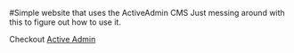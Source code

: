 #Simple website that uses the ActiveAdmin CMS
Just messing around with this to figure out how to use it.


Checkout [Active Admin](http://activeadmin.info/ "Active Admin") 
